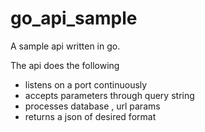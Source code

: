 go_api_sample
=============

A sample api written in go.

The api does the following
- listens on a port continuously
- accepts parameters through query string 
- processes database , url params 
- returns a json of desired format 
